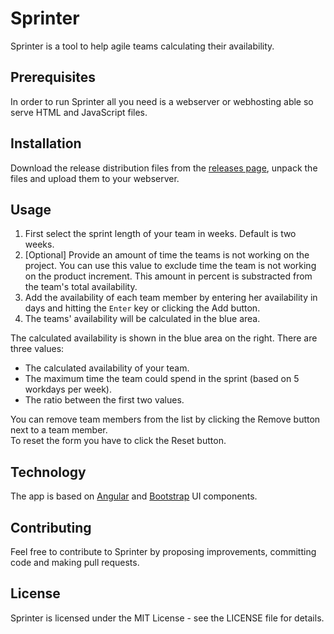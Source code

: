 # Sprinter

Sprinter is a tool to help agile teams calculating their availability.

## Prerequisites

In order to run Sprinter all you need is a webserver or webhosting able so serve HTML and JavaScript files.

## Installation

Download the release distribution files from the [releases page](https://github.com/mwalter/Sprinter/releases), unpack the files and
upload them to your webserver. 

## Usage

1. First select the sprint length of your team in weeks. Default is two weeks.<br/>
2. [Optional] Provide an amount of time the teams is not working on the project. You can use this value to exclude time the team
is not working on the product increment. This amount in percent is substracted from the team's total availability.  
3. Add the availability of each team member by entering her availability in days and hitting the `Enter` key or clicking the Add button.
4. The teams' availability will be calculated in the blue area.

The calculated availability is shown in the blue area on the right. There are three values:
* The calculated availability of your team.
* The maximum time the team could spend in the sprint (based on 5 workdays per week).
* The ratio between the first two values.

You can remove team members from the list by clicking the Remove button next to a team member.<br/>
To reset the form you have to click the Reset button.

## Technology

The app is based on [Angular](http://angular.io) and [Bootstrap](https://getbootstrap.com/) UI components.

## Contributing

Feel free to contribute to Sprinter by proposing improvements, committing code and making pull requests.

## License

Sprinter is licensed under the MIT License - see the LICENSE file for details.
